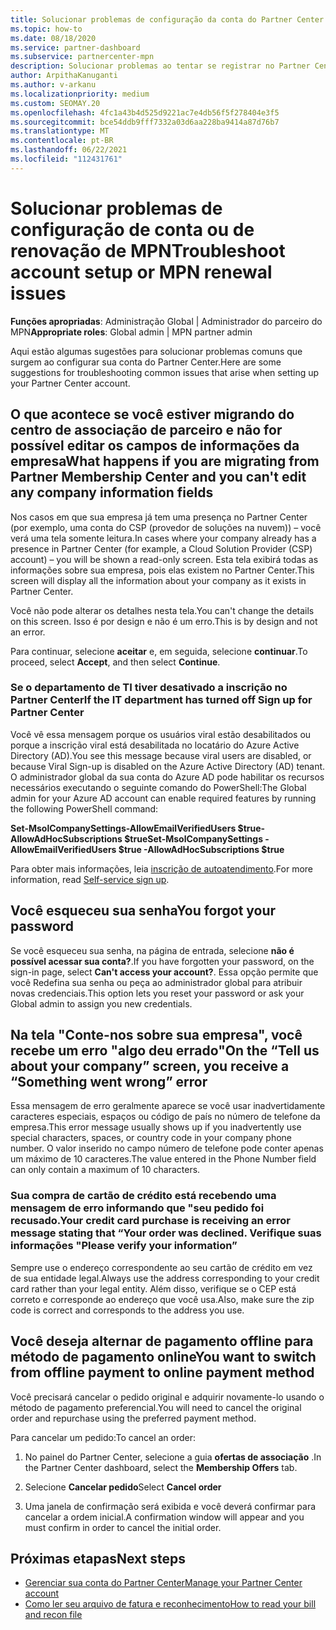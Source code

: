 ```yaml
---
title: Solucionar problemas de configuração da conta do Partner Center ou dos problemas de renovação do MPN
ms.topic: how-to
ms.date: 08/18/2020
ms.service: partner-dashboard
ms.subservice: partnercenter-mpn
description: Solucionar problemas ao tentar se registrar no Partner Center. Responde a desafios de endereços com métodos de pagamento, esquecer senhas e muito mais.
author: ArpithaKanuganti
ms.author: v-arkanu
ms.localizationpriority: medium
ms.custom: SEOMAY.20
ms.openlocfilehash: 4fc1a43b4d525d9221ac7e4db56f5f278404e3f5
ms.sourcegitcommit: bce54ddb9fff7332a03d6aa228ba9414a87d76b7
ms.translationtype: MT
ms.contentlocale: pt-BR
ms.lasthandoff: 06/22/2021
ms.locfileid: "112431761"
---
```

# <a name="troubleshoot-account-setup-or-mpn-renewal-issues"></a><span data-ttu-id="35466-104">Solucionar problemas de configuração de conta ou de renovação de MPN</span><span class="sxs-lookup"><span data-stu-id="35466-104">Troubleshoot account setup or MPN renewal issues</span></span>

<span data-ttu-id="35466-105">**Funções apropriadas**: Administração Global | Administrador do parceiro do MPN</span><span class="sxs-lookup"><span data-stu-id="35466-105">**Appropriate roles**: Global admin | MPN partner admin</span></span>
 
<span data-ttu-id="35466-106">Aqui estão algumas sugestões para solucionar problemas comuns que surgem ao configurar sua conta do Partner Center.</span><span class="sxs-lookup"><span data-stu-id="35466-106">Here are some suggestions for troubleshooting common issues that arise when setting up your Partner Center account.</span></span>

## <a name="what-happens-if-you-are-migrating-from-partner-membership-center-and-you-cant-edit-any-company-information-fields"></a><span data-ttu-id="35466-107">O que acontece se você estiver migrando do centro de associação de parceiro e não for possível editar os campos de informações da empresa</span><span class="sxs-lookup"><span data-stu-id="35466-107">What happens if you are migrating from Partner Membership Center and you can't edit any company information fields</span></span>

<span data-ttu-id="35466-108">Nos casos em que sua empresa já tem uma presença no Partner Center (por exemplo, uma conta do CSP (provedor de soluções na nuvem)) – você verá uma tela somente leitura.</span><span class="sxs-lookup"><span data-stu-id="35466-108">In cases where your company already has a presence in Partner Center (for example, a Cloud Solution Provider (CSP) account) – you will be shown a read-only screen.</span></span> <span data-ttu-id="35466-109">Esta tela exibirá todas as informações sobre sua empresa, pois elas existem no Partner Center.</span><span class="sxs-lookup"><span data-stu-id="35466-109">This screen will display all the information about your company as it exists in Partner Center.</span></span>

<span data-ttu-id="35466-110">Você não pode alterar os detalhes nesta tela.</span><span class="sxs-lookup"><span data-stu-id="35466-110">You can't change the details on this screen.</span></span> <span data-ttu-id="35466-111">Isso é por design e não é um erro.</span><span class="sxs-lookup"><span data-stu-id="35466-111">This is by design and not an error.</span></span>

<span data-ttu-id="35466-112">Para continuar, selecione **aceitar** e, em seguida, selecione **continuar**.</span><span class="sxs-lookup"><span data-stu-id="35466-112">To proceed, select **Accept**, and then select **Continue**.</span></span>


### <a name="if-the-it-department-has-turned-off-sign-up-for-partner-center"></a><span data-ttu-id="35466-113">Se o departamento de TI tiver desativado a **inscrição no Partner Center**</span><span class="sxs-lookup"><span data-stu-id="35466-113">If the IT department has turned off **Sign up for Partner Center**</span></span>

<span data-ttu-id="35466-114">Você vê essa mensagem porque os usuários viral estão desabilitados ou porque a inscrição viral está desabilitada no locatário do Azure Active Directory (AD).</span><span class="sxs-lookup"><span data-stu-id="35466-114">You see this message because viral users are disabled, or because Viral Sign-up is disabled on the Azure Active Directory (AD) tenant.</span></span> <span data-ttu-id="35466-115">O administrador global da sua conta do Azure AD pode habilitar os recursos necessários executando o seguinte comando do PowerShell:</span><span class="sxs-lookup"><span data-stu-id="35466-115">The Global admin for your Azure AD account can enable required features by running the following PowerShell command:</span></span>

<span data-ttu-id="35466-116">**Set-MsolCompanySettings-AllowEmailVerifiedUsers $true-AllowAdHocSubscriptions $true**</span><span class="sxs-lookup"><span data-stu-id="35466-116">**Set-MsolCompanySettings -AllowEmailVerifiedUsers $true -AllowAdHocSubscriptions $true**</span></span>

<span data-ttu-id="35466-117">Para obter mais informações, leia [inscrição de autoatendimento](/azure/active-directory/users-groups-roles/directory-self-service-signup).</span><span class="sxs-lookup"><span data-stu-id="35466-117">For more information, read [Self-service sign up](/azure/active-directory/users-groups-roles/directory-self-service-signup).</span></span>

## <a name="you-forgot-your-password"></a><span data-ttu-id="35466-118">Você esqueceu sua senha</span><span class="sxs-lookup"><span data-stu-id="35466-118">You forgot your password</span></span>

<span data-ttu-id="35466-119">Se você esqueceu sua senha, na página de entrada, selecione **não é possível acessar sua conta?**.</span><span class="sxs-lookup"><span data-stu-id="35466-119">If you have forgotten your password, on the sign-in page, select **Can't access your account?**.</span></span> <span data-ttu-id="35466-120">Essa opção permite que você Redefina sua senha ou peça ao administrador global para atribuir novas credenciais.</span><span class="sxs-lookup"><span data-stu-id="35466-120">This option lets you reset your password or ask your Global admin to assign you new credentials.</span></span>

## <a name="on-the-tell-us-about-your-company-screen-you-receive-a-something-went-wrong-error"></a><span data-ttu-id="35466-121">Na tela "Conte-nos sobre sua empresa", você recebe um erro "algo deu errado"</span><span class="sxs-lookup"><span data-stu-id="35466-121">On the “Tell us about your company” screen, you receive a “Something went wrong” error</span></span>

<span data-ttu-id="35466-122">Essa mensagem de erro geralmente aparece se você usar inadvertidamente caracteres especiais, espaços ou código de país no número de telefone da empresa.</span><span class="sxs-lookup"><span data-stu-id="35466-122">This error message usually shows up if you inadvertently use special characters, spaces, or country code in your company phone number.</span></span> <span data-ttu-id="35466-123">O valor inserido no campo número de telefone pode conter apenas um máximo de 10 caracteres.</span><span class="sxs-lookup"><span data-stu-id="35466-123">The value entered in the Phone Number field can only contain a maximum of 10 characters.</span></span>


### <a name="your-credit-card-purchase-is-receiving-an-error-message-stating-that-your-order-was-declined-please-verify-your-information"></a><span data-ttu-id="35466-124">Sua compra de cartão de crédito está recebendo uma mensagem de erro informando que "seu pedido foi recusado.</span><span class="sxs-lookup"><span data-stu-id="35466-124">Your credit card purchase is receiving an error message stating that “Your order was declined.</span></span> <span data-ttu-id="35466-125">Verifique suas informações "</span><span class="sxs-lookup"><span data-stu-id="35466-125">Please verify your information”</span></span>


<span data-ttu-id="35466-126">Sempre use o endereço correspondente ao seu cartão de crédito em vez de sua entidade legal.</span><span class="sxs-lookup"><span data-stu-id="35466-126">Always use the address corresponding to your credit card rather than your legal entity.</span></span> <span data-ttu-id="35466-127">Além disso, verifique se o CEP está correto e corresponde ao endereço que você usa.</span><span class="sxs-lookup"><span data-stu-id="35466-127">Also, make sure the zip code is correct and corresponds to the address you use.</span></span>

## <a name="you-want-to-switch-from-offline-payment-to-online-payment-method"></a><span data-ttu-id="35466-128">Você deseja alternar de pagamento offline para método de pagamento online</span><span class="sxs-lookup"><span data-stu-id="35466-128">You want to switch from offline payment to online payment method</span></span> 

<span data-ttu-id="35466-129">Você precisará cancelar o pedido original e adquirir novamente-lo usando o método de pagamento preferencial.</span><span class="sxs-lookup"><span data-stu-id="35466-129">You will need to cancel the original order and repurchase using the preferred payment method.</span></span>

<span data-ttu-id="35466-130">Para cancelar um pedido:</span><span class="sxs-lookup"><span data-stu-id="35466-130">To cancel an order:</span></span>

1. <span data-ttu-id="35466-131">No painel do Partner Center, selecione a guia **ofertas de associação** .</span><span class="sxs-lookup"><span data-stu-id="35466-131">In the Partner Center dashboard, select the **Membership Offers** tab.</span></span>

2. <span data-ttu-id="35466-132">Selecione **Cancelar pedido**</span><span class="sxs-lookup"><span data-stu-id="35466-132">Select **Cancel order**</span></span>

3. <span data-ttu-id="35466-133">Uma janela de confirmação será exibida e você deverá confirmar para cancelar a ordem inicial.</span><span class="sxs-lookup"><span data-stu-id="35466-133">A confirmation window will appear and you must confirm in order to cancel the initial order.</span></span>

## <a name="next-steps"></a><span data-ttu-id="35466-134">Próximas etapas</span><span class="sxs-lookup"><span data-stu-id="35466-134">Next steps</span></span>

- [<span data-ttu-id="35466-135">Gerenciar sua conta do Partner Center</span><span class="sxs-lookup"><span data-stu-id="35466-135">Manage your Partner Center account</span></span>](partner-center-account-setup.md)
- [<span data-ttu-id="35466-136">Como ler seu arquivo de fatura e reconhecimento</span><span class="sxs-lookup"><span data-stu-id="35466-136">How to read your bill and recon file</span></span>](read-your-bill.md)
